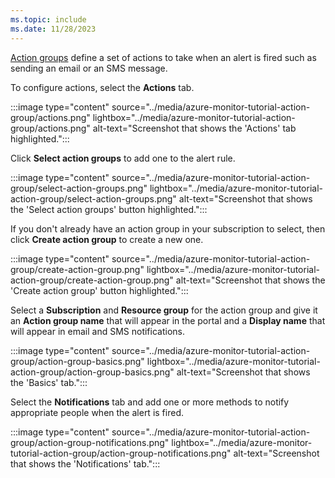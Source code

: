 ```yaml
---
ms.topic: include
ms.date: 11/28/2023
---
```


[Action groups](../action-groups.md) define a set of actions to take when an alert is fired such as sending an email or an SMS message.

To configure actions, select the **Actions** tab.

:::image type="content" source="../media/azure-monitor-tutorial-action-group/actions.png" lightbox="../media/azure-monitor-tutorial-action-group/actions.png" alt-text="Screenshot that shows the 'Actions' tab highlighted.":::

Click **Select action groups** to add one to the alert rule.

:::image type="content" source="../media/azure-monitor-tutorial-action-group/select-action-groups.png" lightbox="../media/azure-monitor-tutorial-action-group/select-action-groups.png" alt-text="Screenshot that shows the 'Select action groups' button highlighted.":::

If you don't already have an action group in your subscription to select, then click **Create action group** to create a new one.

:::image type="content" source="../media/azure-monitor-tutorial-action-group/create-action-group.png" lightbox="../media/azure-monitor-tutorial-action-group/create-action-group.png" alt-text="Screenshot that shows the 'Create action group' button highlighted.":::

Select a **Subscription** and **Resource group** for the action group and give it an **Action group name** that will appear in the portal and a **Display name** that will appear in email and SMS notifications.

:::image type="content" source="../media/azure-monitor-tutorial-action-group/action-group-basics.png" lightbox="../media/azure-monitor-tutorial-action-group/action-group-basics.png" alt-text="Screenshot that shows the 'Basics' tab.":::

Select the **Notifications** tab and add one or more methods to notify appropriate people when the alert is fired.

:::image type="content" source="../media/azure-monitor-tutorial-action-group/action-group-notifications.png" lightbox="../media/azure-monitor-tutorial-action-group/action-group-notifications.png" alt-text="Screenshot that shows the 'Notifications' tab.":::
